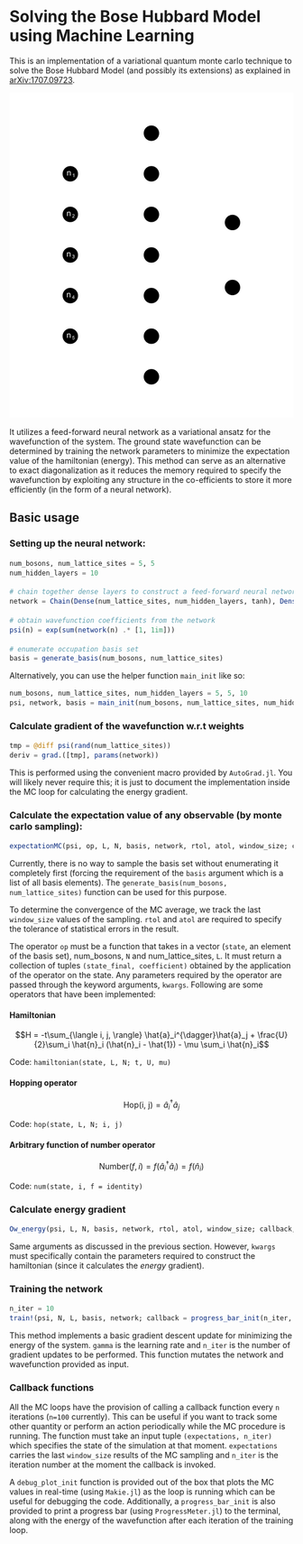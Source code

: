 # Solving the Bose Hubbard Model using Machine Learning

This is an implementation of a variational quantum monte carlo technique to solve the Bose Hubbard Model (and possibly its extensions) as explained in [arXiv:1707.09723](https://arxiv.org/abs/1707.09723). 

![](./ANN.svg)

It utilizes a feed-forward neural network as a variational ansatz for the wavefunction of the system. The ground state wavefunction can be determined by training the network parameters to minimize the expectation value of the hamiltonian (energy). This method can serve as an alternative to exact diagonalization as it reduces the memory required to specify the wavefunction by exploiting any structure in the co-efficients to store it more efficiently (in the form of a neural network).

## Basic usage

### Setting up the neural network:

```julia
num_bosons, num_lattice_sites = 5, 5
num_hidden_layers = 10

# chain together dense layers to construct a feed-forward neural network
network = Chain(Dense(num_lattice_sites, num_hidden_layers, tanh), Dense(num_hidden_layers, 2)) 

# obtain wavefunction coefficients from the network
psi(n) = exp(sum(network(n) .* [1, 1im]))

# enumerate occupation basis set
basis = generate_basis(num_bosons, num_lattice_sites)
```
Alternatively, you can use the helper function `main_init` like so:

```julia
num_bosons, num_lattice_sites, num_hidden_layers = 5, 5, 10
psi, network, basis = main_init(num_bosons, num_lattice_sites, num_hidden_layers)
```

### Calculate gradient of the wavefunction w.r.t weights
```julia
tmp = @diff psi(rand(num_lattice_sites))
deriv = grad.([tmp], params(network))
```
This is performed using the convenient macro provided by `AutoGrad.jl`. You will likely never require this; it is just to document the implementation inside the MC loop for calculating the energy gradient.

### Calculate the expectation value of any observable (by monte carlo sampling):

```julia
expectationMC(psi, op, L, N, basis, network, rtol, atol, window_size; callback, kwargs...)
```

Currently, there is no way to sample the basis set without enumerating it completely first (forcing the requirement of the `basis` argument which is a list of all basis elements). The `generate_basis(num_bosons, num_lattice_sites)` function can be used for this purpose.

To determine the convergence of the MC average, we track the last `window_size` values of the sampling. `rtol` and `atol` are required to specify the tolerance of statistical errors in the result.

The operator `op` must be a function that takes in a vector (`state`, an element of the basis set), num_bosons, `N` and num_lattice_sites, `L`. It must return a collection of tuples `(state_final, coefficient)` obtained by the application of the operator on the state. Any parameters required by the operator are passed through the keyword arguments, `kwargs`. Following are some operators that have been implemented:

#### Hamiltonian
$$H = -t\sum_{\langle i, j, \rangle} \hat{a}_i^{\dagger}\hat{a}_j + \frac{U}{2}\sum_i \hat{n}_i (\hat{n}_i - \hat{1}) - \mu \sum_i \hat{n}_i$$

Code: `hamiltonian(state, L, N; t, U, mu)`


#### Hopping operator
$$\text{Hop(i, j)} = \hat{a}_i^{\dagger}\hat{a}_j$$

Code: `hop(state, L, N; i, j)`

#### Arbitrary function of number operator
$$\text{Number}(f, i) = f(\hat{a}_i^{\dagger}\hat{a}_i) = f(\hat{n}_i)$$

Code: `num(state, i, f = identity)`

### Calculate energy gradient

```julia
Ow_energy(psi, L, N, basis, network, rtol, atol, window_size; callback, kwargs...)
```

Same arguments as discussed in the previous section. However, `kwargs` must specifically contain the parameters required to construct the hamiltonian (since it calculates the *energy* gradient).

### Training the network

```julia
n_iter = 10
train!(psi, N, L, basis, network; callback = progress_bar_init(n_iter, N, L, basis), n_iter = n_iter, gamma = 0.05, t = 0.01, mu = 0.5, U = 1)
```

This method implements a basic gradient descent update for minimizing the energy of the system. `gamma` is the learning rate and `n_iter` is the number of gradient updates to be performed. This function mutates the network and wavefunction provided as input.

### Callback functions

All the MC loops have the provision of calling a callback function every `n` iterations (`n=100` currently). This can be useful if you want to track some other quantity or perform an action periodically while the MC procedure is running. The function must take an input tuple `(expectations, n_iter)` which specifies the state of the simulation at that moment. `expectations` carries the last `window_size` results of the MC sampling and `n_iter` is the iteration number at the moment the callback is invoked.

A `debug_plot_init` function is provided out of the box that plots the MC values in real-time (using `Makie.jl`) as the loop is running which can be useful for debugging the code. Additionally, a `progress_bar_init` is also provided to print a progress bar (using `ProgressMeter.jl`) to the terminal, along with the energy of the wavefunction after each iteration of the training loop.